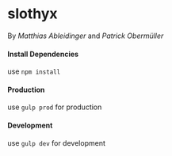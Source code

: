 # slothyx
By *Matthias Ableidinger* and *Patrick Obermüller*

#### Install Dependencies
use ```npm install```  

#### Production
use ```gulp prod``` for production  

#### Development
use ```gulp dev``` for development
